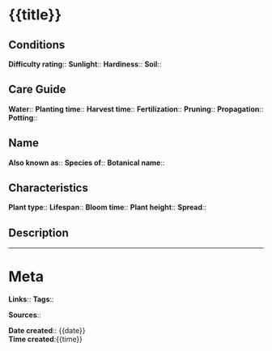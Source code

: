 # {{title}}

## Conditions
**Difficulty rating**::
**Sunlight**:: 
**Hardiness**:: 
**Soil**:: 

## Care Guide
**Water**:: 
**Planting time**:: 
**Harvest time**::
**Fertilization**::
**Pruning**::
**Propagation**::
**Potting**::


## Name
**Also known as**::
**Species of**::
**Botanical name**::

## Characteristics
**Plant type**::
**Lifespan**::
**Bloom time**::
**Plant height**::
**Spread**::


## Description


---
# Meta
**Links**:: 
**Tags**:: 

**Sources**::

**Date created**:: {{date}}  
**Time created**:{{time}}